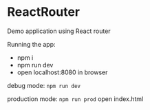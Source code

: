 # ReactRouter
Demo application using React router

Running the app:
 - npm i
 - npm run dev
 - open localhost:8080 in browser

debug mode:
`npm run dev`

production mode:
`npm run prod`
open index.html
